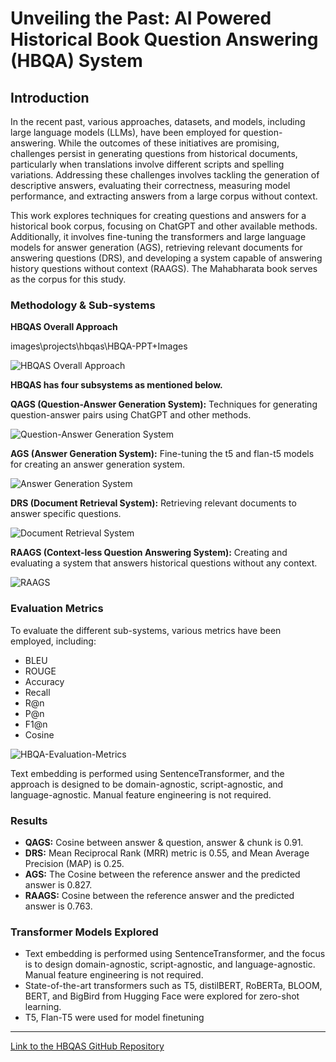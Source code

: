 # Unveiling the Past: AI Powered Historical Book Question Answering (HBQA) System

## Introduction

In the recent past, various approaches, datasets, and models, including large language models (LLMs), have been employed for question-answering. While the outcomes of these initiatives are promising, challenges persist in generating questions from historical documents, particularly when translations involve different scripts and spelling variations. Addressing these challenges involves tackling the generation of descriptive answers, evaluating their correctness, measuring model performance, and extracting answers from a large corpus without context. 

This work explores techniques for creating questions and answers for a historical book corpus, focusing on ChatGPT and other available methods. Additionally, it involves fine-tuning the transformers and large language models for answer generation (AGS), retrieving relevant documents for answering questions (DRS), and developing a system capable of answering history questions without context (RAAGS). The Mahabharata book serves as the corpus for this study.

### Methodology & Sub-systems

**HBQAS Overall Approach**

images\projects\hbqas\HBQA-PPT+Images

![HBQAS Overall Approach](https://dasarpai.com/assets/images/projects/hbqas/HBQA-PPT+Images/Ch3.20-HBQA-Approach.png)

**HBQAS has four subsystems as mentioned below.**

**QAGS (Question-Answer Generation System):** Techniques for generating question-answer pairs using ChatGPT and other methods.

![Question-Answer Generation System](https://dasarpai.com/assets/images/projects/hbqas/HBQA-PPT+Images/Ch3.30-QAGS.png) 

**AGS (Answer Generation System):** Fine-tuning the t5 and flan-t5 models for creating an answer generation system.

![Answer Generation System](https://dasarpai.com/assets/images/projects/hbqas/HBQA-PPT+Images/Ch3.50-AGS.png)

**DRS (Document Retrieval System):** Retrieving relevant documents to answer specific questions.

![Document Retrieval System](https://dasarpai.com/assets/images/projects/hbqas/HBQA-PPT+Images/Ch3.40-DRS.png)

**RAAGS (Context-less Question Answering System):** Creating and evaluating a system that answers historical questions without any context.

![RAAGS](https://dasarpai.com/assets/images/projects/hbqas/HBQA-PPT+Images/Ch3.60-RAAGS.png)

### Evaluation Metrics

To evaluate the different sub-systems, various metrics have been employed, including:
- BLEU
- ROUGE
- Accuracy
- Recall
- R@n
- P@n
- F1@n
- Cosine

![HBQA-Evaluation-Metrics](https://dasarpai.com/assets/images/projects/hbqas/HBQA-PPT+Images/Ch3.70-HBQA-Evaluation-Metrics.png)

Text embedding is performed using SentenceTransformer, and the approach is designed to be domain-agnostic, script-agnostic, and language-agnostic. Manual feature engineering is not required.

### Results

- **QAGS:** Cosine between answer & question, answer & chunk is 0.91.
- **DRS:** Mean Reciprocal Rank (MRR) metric is 0.55, and Mean Average Precision (MAP) is 0.25.
- **AGS:** The Cosine between the reference answer and the predicted answer is 0.827.
- **RAAGS:** Cosine between the reference answer and the predicted answer is 0.763.

### Transformer Models Explored
- Text embedding is performed using SentenceTransformer, and the focus is to design domain-agnostic, script-agnostic, and language-agnostic. Manual feature engineering is not required.
- State-of-the-art transformers such as T5, distilBERT, RoBERTa, BLOOM, BERT, and BigBird from Hugging Face were explored for zero-shot learning.
- T5, Flan-T5 were used for model finetuning
---

[Link to the HBQAS GitHub Repository](https://github.com/dasarpai/HBQA)

